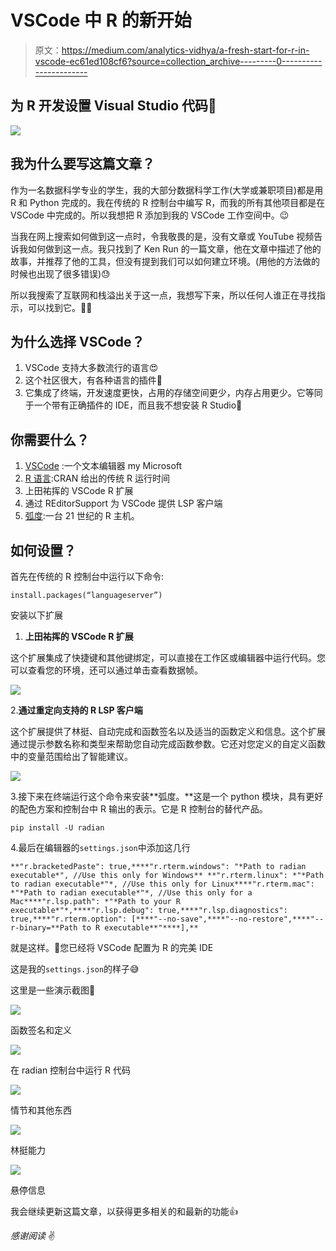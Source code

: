 # VSCode 中 R 的新开始

> 原文：<https://medium.com/analytics-vidhya/a-fresh-start-for-r-in-vscode-ec61ed108cf6?source=collection_archive---------0----------------------->

## 为 R 开发设置 Visual Studio 代码🤑

![](img/7599cc03b2c510b3ab65a67c85c3990b.png)

## 我为什么要写这篇文章？

作为一名数据科学专业的学生，我的大部分数据科学工作(大学或兼职项目)都是用 R 和 Python 完成的。我在传统的 R 控制台中编写 R，而我的所有其他项目都是在 VSCode 中完成的。所以我想把 R 添加到我的 VSCode 工作空间中。😉

当我在网上搜索如何做到这一点时，令我敬畏的是，没有文章或 YouTube 视频告诉我如何做到这一点。我只找到了 Ken Run 的一篇文章，他在文章中描述了他的故事，并推荐了他的工具，但没有提到我们可以如何建立环境。(用他的方法做的时候也出现了很多错误)😓

所以我搜索了互联网和栈溢出关于这一点，我想写下来，所以任何人谁正在寻找指示，可以找到它。🥳😎

## 为什么选择 VSCode？

1.  VSCode 支持大多数流行的语言😍
2.  这个社区很大，有各种语言的插件💖
3.  它集成了终端，开发速度更快，占用的存储空间更少，内存占用更少。它等同于一个带有正确插件的 IDE，而且我不想安装 R Studio🙂

## 你需要什么？

1.  [VSCode](https://code.visualstudio.com/) :一个文本编辑器 my Microsoft
2.  [R 语言](https://www.r-project.org/):CRAN 给出的传统 R 运行时间
3.  上田祐挥的 VSCode R 扩展
4.  通过 REditorSupport 为 VSCode 提供 LSP 客户端
5.  [弧度](https://github.com/randy3k/radian):一台 21 世纪的 R 主机。

## 如何设置？

首先在传统的 R 控制台中运行以下命令:

```
install.packages(“languageserver”)
```

安装以下扩展

1.  **上田祐挥的 VSCode R 扩展**

这个扩展集成了快捷键和其他键绑定，可以直接在工作区或编辑器中运行代码。您可以查看您的环境，还可以通过单击查看数据帧。

![](img/43ebd9e7d3460540dd35e173e8a54dcf.png)

2.**通过重定向支持的 R LSP 客户端**

这个扩展提供了林挺、自动完成和函数签名以及适当的函数定义和信息。这个扩展通过提示参数名称和类型来帮助您自动完成函数参数。它还对您定义的自定义函数中的变量范围给出了智能建议。

![](img/239048d2a383bfab2cf85d165426c8c5.png)

3.接下来在终端运行这个命令来安装**弧度。**这是一个 python 模块，具有更好的配色方案和控制台中 R 输出的表示。它是 R 控制台的替代产品。

```
pip install -U radian
```

4.最后在编辑器的`settings.json`中添加这几行

```
**"r.bracketedPaste": true,****"r.rterm.windows": "*Path to radian executable*", //Use this only for Windows** **"r.rterm.linux": *"*Path to radian executable*"*, //Use this only for Linux****"r.rterm.mac": *"*Path to radian executable*"*, //Use this only for a Mac****"r.lsp.path": *"*Path to your R executable*"*,****"r.lsp.debug": true,****"r.lsp.diagnostics": true,****"r.rterm.option": [****"--no-save",****"--no-restore",****"--r-binary=**Path to R executable**"****],**
```

就是这样。🎉您已经将 VSCode 配置为 R 的完美 IDE

这是我的`settings.json`的样子😅

这里是一些演示截图🙂

![](img/446f7f1d9bd9b4a19c7df41d601a10eb.png)

函数签名和定义

![](img/d2680f7d9dc704ec28d50a78048466b7.png)

在 radian 控制台中运行 R 代码

![](img/26e7f42686a5aba357cc21bd18597b9e.png)

情节和其他东西

![](img/67c4dfca104ac3d36a9a0831ab493a0c.png)

林挺能力

![](img/e86a15f36f05a60b9b303fc23e07c038.png)

悬停信息

我会继续更新这篇文章，以获得更多相关的和最新的功能👍

*感谢阅读* ✌
